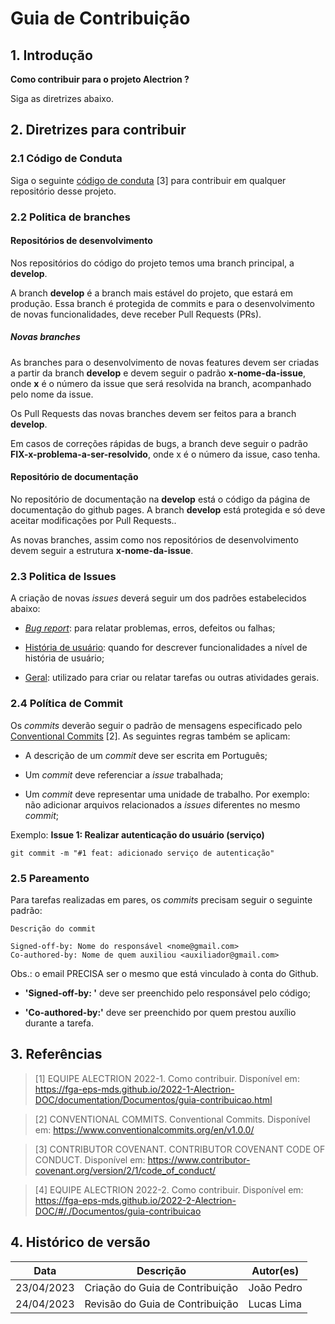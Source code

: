 # Guia de Contribuição

## 1. Introdução

**Como contribuir para o projeto Alectrion ?**

Siga as diretrizes abaixo.

## 2. Diretrizes para contribuir

### 2.1 Código de Conduta

Siga o seguinte [código de conduta](https://www.contributor-covenant.org/version/2/1/code_of_conduct/) [3] para contribuir em qualquer repositório desse projeto.

### 2.2 Politica de branches

#### Repositórios de desenvolvimento

Nos repositórios do código do projeto temos uma branch principal, a **develop**. 

A branch **develop** é a branch mais estável do projeto, que estará em produção. Essa branch é protegida de commits e para o desenvolvimento de novas funcionalidades, deve receber Pull Requests (PRs).

##### Novas branches

As branches para o desenvolvimento de novas features devem ser criadas a partir da branch **develop** e devem seguir o padrão **x-nome-da-issue**, onde **x** é o número da issue que será resolvida na branch, acompanhado pelo nome da issue.

Os Pull Requests das novas branches devem ser feitos para a branch **develop**.

Em casos de correções rápidas de bugs, a branch  deve seguir o padrão **FIX-x-problema-a-ser-resolvido**, onde x é o número da issue, caso tenha.

#### Repositório de documentação

No repositório de documentação na **develop** está o código da página de documentação do github pages. A branch **develop** está protegida e só deve aceitar modificações por Pull Requests..

As novas branches, assim como nos repositórios de desenvolvimento devem seguir a estrutura **x-nome-da-issue**.

### 2.3 Politica de Issues

A criação de novas _issues_ deverá seguir um dos padrões estabelecidos abaixo:

- [_Bug report_](https://github.com/fga-eps-mds/2023-1-Alectrion-DOC/blob/main/.github/ISSUE_TEMPLATE/bug_report.md): para relatar problemas, erros, defeitos ou falhas;

- [História de usuário](https://github.com/fga-eps-mds/2023-1-Alectrion-DOC/blob/main/.github/ISSUE_TEMPLATE/hist-ria-de-usu-rio--us-s-.md): quando for descrever funcionalidades a nível de história de usuário;

- [Geral](https://github.com/fga-eps-mds/2023-1-Alectrion-DOC/blob/main/.github/ISSUE_TEMPLATE/geral.md): utilizado para criar ou relatar tarefas ou outras atividades gerais.

### 2.4 Política de Commit

Os _commits_ deverão seguir o padrão de mensagens especificado pelo [Conventional Commits](https://www.conventionalcommits.org/en/v1.0.0/) [2]. As seguintes regras também se aplicam:

- A descrição de um _commit_ deve ser escrita em Português;

- Um _commit_ deve referenciar a _issue_ trabalhada;

- Um _commit_ deve representar uma unidade de trabalho. Por exemplo: não adicionar arquivos relacionados a _issues_ diferentes no mesmo _commit_;

Exemplo: **Issue 1: Realizar autenticação do usuário (serviço)**

```
git commit -m "#1 feat: adicionado serviço de autenticação"
```

### 2.5 Pareamento

Para tarefas realizadas em pares, os _commits_ precisam seguir o seguinte padrão:

```
Descrição do commit

Signed-off-by: Nome do responsável <nome@gmail.com>
Co-authored-by: Nome de quem auxiliou <auxiliador@gmail.com>
```

Obs.: o email PRECISA ser o mesmo que está vinculado à conta do Github.

- **'Signed-off-by: '** deve ser preenchido pelo responsável pelo código;

- **'Co-authored-by:'** deve ser preenchido por quem prestou auxílio durante a tarefa.

## 3. Referências

> [1] EQUIPE ALECTRION 2022-1. Como contribuir. Disponível em: https://fga-eps-mds.github.io/2022-1-Alectrion-DOC/documentation/Documentos/guia-contribuicao.html

> [2] CONVENTIONAL COMMITS. Conventional Commits. Disponível em: https://www.conventionalcommits.org/en/v1.0.0/

> [3] CONTRIBUTOR COVENANT. CONTRIBUTOR COVENANT CODE OF CONDUCT. Disponível em: https://www.contributor-covenant.org/version/2/1/code_of_conduct/

> [4] EQUIPE ALECTRION 2022-2. Como contribuir. Disponível em: https://fga-eps-mds.github.io/2022-2-Alectrion-DOC/#/./Documentos/guia-contribuicao


## 4. Histórico de versão

|**Data**|**Descrição**|**Autor(es)**|
|--------|-------------|--------------|
|23/04/2023| Criação do Guia de Contribuição | João Pedro |
|24/04/2023| Revisão do Guia de Contribuição | Lucas Lima |

